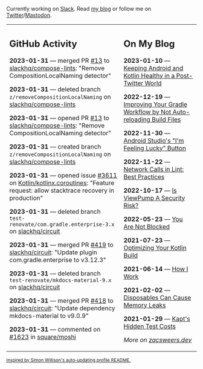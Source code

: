 Currently working on [Slack](https://slack.com/). Read [my blog](https://zacsweers.dev/) or follow me on [Twitter](https://twitter.com/ZacSweers)/[Mastodon](https://hachyderm.io/@ZacSweers).

<table><tr><td valign="top" width="60%">

## GitHub Activity
<!-- githubActivity starts -->
**2023-01-31** — merged PR [#13](https://github.com/slackhq/compose-lints/pull/13) to [slackhq/compose-lints](https://github.com/slackhq/compose-lints): "Remove CompositionLocalNaming detector"

**2023-01-31** — deleted branch `z/removeCompositionLocalNaming` on [slackhq/compose-lints](https://github.com/slackhq/compose-lints)

**2023-01-31** — opened PR [#13](https://github.com/slackhq/compose-lints/pull/13) to [slackhq/compose-lints](https://github.com/slackhq/compose-lints): "Remove CompositionLocalNaming detector"

**2023-01-31** — created branch `z/removeCompositionLocalNaming` on [slackhq/compose-lints](https://github.com/slackhq/compose-lints)

**2023-01-31** — opened issue [#3611](https://github.com/Kotlin/kotlinx.coroutines/issues/3611) on [Kotlin/kotlinx.coroutines](https://github.com/Kotlin/kotlinx.coroutines): "Feature request: allow stacktrace recovery in production"

**2023-01-31** — deleted branch `test-renovate/com.gradle.enterprise-3.x` on [slackhq/circuit](https://github.com/slackhq/circuit)

**2023-01-31** — merged PR [#419](https://github.com/slackhq/circuit/pull/419) to [slackhq/circuit](https://github.com/slackhq/circuit): "Update plugin com.gradle.enterprise to v3.12.3"

**2023-01-31** — deleted branch `test-renovate/mkdocs-material-9.x` on [slackhq/circuit](https://github.com/slackhq/circuit)

**2023-01-31** — merged PR [#418](https://github.com/slackhq/circuit/pull/418) to [slackhq/circuit](https://github.com/slackhq/circuit): "Update dependency mkdocs-material to v9.0.9"

**2023-01-31** — commented on [#1623](https://github.com/square/moshi/pull/1623#issuecomment-1410491802) in [square/moshi](https://github.com/square/moshi)
<!-- githubActivity ends -->
</td><td valign="top" width="40%">

## On My Blog
<!-- blog starts -->
**2023-01-10** — [Keeping Android and Kotlin Healthy in a Post-Twitter World](https://www.zacsweers.dev/keeping-android-healthy/)

**2022-12-19** — [Improving Your Gradle Workflow by Not Auto-reloading Build Files](https://www.zacsweers.dev/improving-your-workflow-by-not-auto-reloading-build-files/)

**2022-11-30** — [Android Studio's "I'm Feeling Lucky" Button](https://www.zacsweers.dev/android-studios-im-feeling-lucky-button/)

**2022-11-22** — [Network Calls in Lint: Best Practices](https://www.zacsweers.dev/network-calls-in-lint-best-practices/)

**2022-10-17** — [Is ViewPump A Security Risk?](https://www.zacsweers.dev/is-viewpump-a-security-risk/)

**2022-05-23** — [You Are Not Blocked](https://www.zacsweers.dev/you-are-not-blocked/)

**2021-07-23** — [Optimizing Your Kotlin Build](https://www.zacsweers.dev/optimizing-your-kotlin-build/)

**2021-06-14** — [How I Work](https://www.zacsweers.dev/how-i-work/)

**2021-02-02** — [Disposables Can Cause Memory Leaks](https://www.zacsweers.dev/disposables-can-cause-memory-leaks/)

**2021-01-29** — [Kapt's Hidden Test Costs](https://www.zacsweers.dev/kapts-hidden-test-costs/)
<!-- blog ends -->
_More on [zacsweers.dev](https://zacsweers.dev/)_
</td></tr></table>

<sub><a href="https://simonwillison.net/2020/Jul/10/self-updating-profile-readme/">Inspired by Simon Willison's auto-updating profile README.</a></sub>
